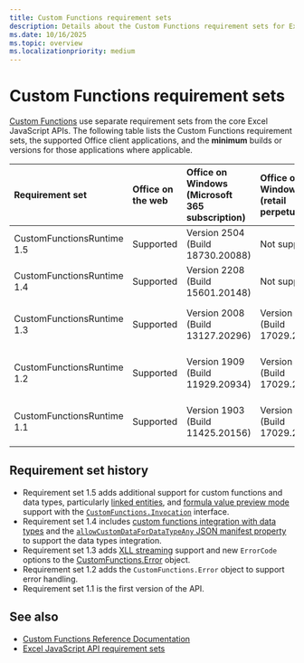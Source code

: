 ```yaml
---
title: Custom Functions requirement sets
description: Details about the Custom Functions requirement sets for Excel JavaScript API.
ms.date: 10/16/2025
ms.topic: overview
ms.localizationpriority: medium
---
```


# Custom Functions requirement sets

[Custom Functions](/office/dev/add-ins/excel/custom-functions-overview) use separate requirement sets from the core Excel JavaScript APIs. The following table lists the Custom Functions requirement sets, the supported Office client applications, and the **minimum** builds or versions for those applications where applicable.

| Requirement set | Office on the web | Office on Windows<br>(Microsoft 365 subscription) | Office on Windows<br>(retail perpetual) | Office on Windows<br>(volume-licensed perpetual/[LTSC](/office/dev/add-ins/resources/resources-glossary#long-term-service-channel-ltsc)) | Office on Mac | Office on iPad |
|:-----|:-----|:-----|:-----|:-----|:-----|:-----|
| CustomFunctionsRuntime 1.5 | Supported | Version 2504 (Build 18730.20088) | Not supported | Not supported | Version 16.96 (25042933) | Not supported |
| CustomFunctionsRuntime 1.4 | Supported | Version 2208 (Build 15601.20148) | Not supported | Not supported | Version 16.64 (22081401) | Not supported |
| CustomFunctionsRuntime 1.3 | Supported | Version 2008 (Build 13127.20296) | Version 2311 (Build 17029.20126) | Office 2021: Version 2108 (Build 14332.20011) | Version 16.40 (20081000) | Not supported |
| CustomFunctionsRuntime 1.2 | Supported | Version 1909 (Build 11929.20934) | Version 2311 (Build 17029.20126) | Office 2021: Version 2108 (Build 14332.20011) | Version 16.34 (20020900) | Not supported |
| CustomFunctionsRuntime 1.1 | Supported | Version 1903 (Build 11425.20156) | Version 2311 (Build 17029.20126) | Office 2021: Version 2108 (Build 14332.20011) | Version 16.34 (20020900) | Not supported |

## Requirement set history

- Requirement set 1.5 adds additional support for custom functions and data types, particularly [linked entities](/office/dev/add-ins/excel/excel-data-types-linked-entity-cell-values), and [formula value preview mode](/office/dev/add-ins/excel/custom-functions-formula-value-preview) support with the [`CustomFunctions.Invocation`](/javascript/api/custom-functions-runtime/customfunctions.invocation) interface.
- Requirement set 1.4 includes [custom functions integration with data types](/office/dev/add-ins/excel/custom-functions-data-types-concepts) and the [`allowCustomDataForDataTypeAny` JSON manifest property](/office/dev/add-ins/excel/custom-functions-json#allowcustomdatafordatatypeany) to support the data types integration.
- Requirement set 1.3 adds [XLL streaming](/office/dev/add-ins/excel/make-custom-functions-compatible-with-xll-udf#custom-function-behavior-for-xll-compatible-functions) support and new `ErrorCode` options to the [CustomFunctions.Error](/javascript/api/custom-functions-runtime/customfunctions.error) object.
- Requirement set 1.2 adds the `CustomFunctions.Error` object to support error handling.
- Requirement set 1.1 is the first version of the API.

## See also

- [Custom Functions Reference Documentation](/javascript/api/custom-functions-runtime)
- [Excel JavaScript API requirement sets](excel-api-requirement-sets.md)

